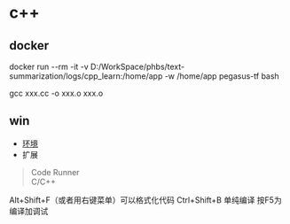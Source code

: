 
# c++
## docker
docker run --rm -it -v D:/WorkSpace/phbs/text-summarization/logs/cpp_learn:/home/app -w /home/app pegasus-tf bash

gcc xxx.cc -o xxx.o
xxx.o

## win

* [环境](https://www.zhihu.com/question/30315894)
* 扩展
> Code Runner  
> C/C++

Alt+Shift+F（或者用右键菜单）可以格式化代码
Ctrl+Shift+B 单纯编译 
按F5为编译加调试